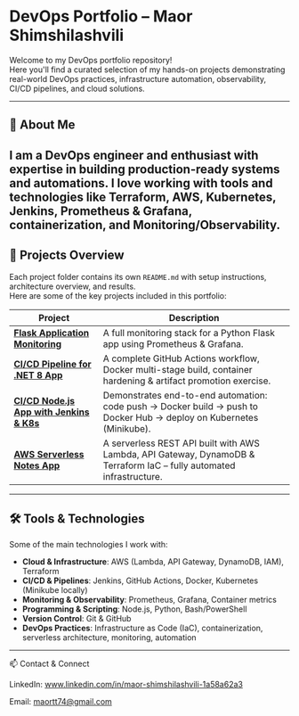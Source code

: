 # DevOps Portfolio – Maor Shimshilashvili

Welcome to my DevOps portfolio repository!  
Here you'll find a curated selection of my hands-on projects demonstrating real-world DevOps practices, infrastructure automation, observability, CI/CD pipelines, and cloud solutions.

---

## 🎯 About Me  
I am a DevOps engineer and enthusiast with expertise in building production-ready systems and automations. I love working with tools and technologies like Terraform, AWS, Kubernetes, Jenkins, Prometheus & Grafana, containerization, and Monitoring/Observability.  
---

## 📂 Projects Overview  
Each project folder contains its own `README.md` with setup instructions, architecture overview, and results.  
Here are some of the key projects included in this portfolio:

| Project | Description |
|---------|-------------|
| **[Flask Application Monitoring](./Monitoring-Flask)** | A full monitoring stack for a Python Flask app using Prometheus & Grafana. |
| **[CI/CD Pipeline for .NET 8 App](./github-actions)** | A complete GitHub Actions workflow, Docker multi-stage build, container hardening & artifact promotion exercise. |
| **[CI/CD Node.js App with Jenkins & K8s](./ci-cd-app)** | Demonstrates end-to-end automation: code push → Docker build → push to Docker Hub → deploy on Kubernetes (Minikube). |
| **[AWS Serverless Notes App](./aws-serverless-notes-app)** | A serverless REST API built with AWS Lambda, API Gateway, DynamoDB & Terraform IaC – fully automated infrastructure. |

---

## 🛠 Tools & Technologies  
Some of the main technologies I work with:

- **Cloud & Infrastructure**: AWS (Lambda, API Gateway, DynamoDB, IAM), Terraform  
- **CI/CD & Pipelines**: Jenkins, GitHub Actions, Docker, Kubernetes (Minikube locally)  
- **Monitoring & Observability**: Prometheus, Grafana, Container metrics  
- **Programming & Scripting**: Node.js, Python, Bash/PowerShell  
- **Version Control**: Git & GitHub  
- **DevOps Practices**: Infrastructure as Code (IaC), containerization, serverless architecture, monitoring, automation  

---

📫 Contact & Connect

LinkedIn: www.linkedin.com/in/maor-shimshilashvili-1a58a62a3

Email: maortt74@gmail.com
